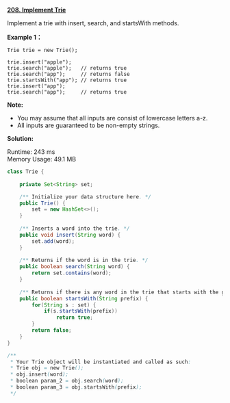 **[208. Implement Trie](https://leetcode.com/problems/implement-trie-prefix-tree/)**

Implement a trie with insert, search, and startsWith methods.

**Example 1：**

```
Trie trie = new Trie();

trie.insert("apple");
trie.search("apple");   // returns true
trie.search("app");     // returns false
trie.startsWith("app"); // returns true
trie.insert("app");   
trie.search("app");     // returns true

```

**Note:**
* You may assume that all inputs are consist of lowercase letters a-z.
* All inputs are guaranteed to be non-empty strings.

**Solution:**


Runtime: 243 ms<br/>
Memory Usage: 49.1 MB

```java
class Trie {
    
    private Set<String> set;

    /** Initialize your data structure here. */
    public Trie() {
        set = new HashSet<>();
    }
    
    /** Inserts a word into the trie. */
    public void insert(String word) {
        set.add(word);
    }
    
    /** Returns if the word is in the trie. */
    public boolean search(String word) {
        return set.contains(word);
    }
    
    /** Returns if there is any word in the trie that starts with the given prefix. */
    public boolean startsWith(String prefix) {
        for(String s : set) {
            if(s.startsWith(prefix))
                return true;
        }
        return false;
    }
}

/**
 * Your Trie object will be instantiated and called as such:
 * Trie obj = new Trie();
 * obj.insert(word);
 * boolean param_2 = obj.search(word);
 * boolean param_3 = obj.startsWith(prefix);
 */

```


